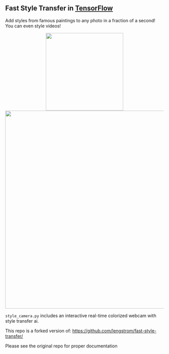 ## Fast Style Transfer in [TensorFlow](https://github.com/tensorflow/tensorflow)

Add styles from famous paintings to any photo in a fraction of a second! You can even style videos!

<p align = 'center'>
<img src = 'examples/style/wave.jpg' height = '246px'>
<img src = 'examples/results/style_camera.gif' width = '627px'>
</p>
<p align = 'center'>

`style_camera.py` includes an interactive real-time colorized webcam with style transfer ai. 


This repo is a forked version of: https://github.com/lengstrom/fast-style-transfer/ 

Please see the original repo for proper documentation 
